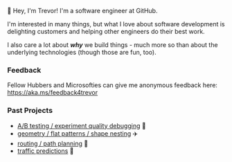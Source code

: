:evergreen_tree: Hey, I'm Trevor! I'm a software engineer at GitHub. 

I'm interested in many things, but what I love about software development is delighting customers and helping other engineers do their best work. 

I also care a lot about **_why_** we build things - much more so than about the underlying technologies (though those are fun, too).

### Feedback 
Fellow Hubbers and Microsofties can give me anonymous feedback here: https://aka.ms/feedback4trevor 

### Past Projects
- [A/B testing / experiment quality debugging](https://www.microsoft.com/en-us/research/group/experimentation-platform-exp/articles/diagnosing-sample-ratio-mismatch-in-a-b-testing/) :test_tube:
- [geometry / flat patterns / shape nesting](https://patents.google.com/patent/US10279928B2/en?inventor=blanarik&oq=inventor:blanarik) :airplane:  
- [routing / path planning](https://patents.google.com/patent/US9157746B2/en?inventor=blanarik&oq=inventor:blanarik) :ship:
- [traffic predictions](https://github.com/tblanarik/WSDOTTrafficData) :car:
